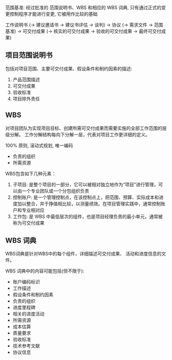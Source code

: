
范围基准: 经过批准的 范围说明书、WBS 和相应的 WBS 词典, 只有通过正式的变更控制程序才能进行变更, 它被用作比较的基础


工作说明书
(-> 建议邀请书 -> 建议书评估 -> 谈判) -> 协议
(-> 需求文件 -> 范围基准)
-> 可交付成果
(-> 核实的可交付成果 -> 验收的可交付成果 -> 最终可交付成果)


## 项目范围说明书
包括对项目范围、主要可交付成果、假设条件和制约因素的描述:
1. 产品范围描述
2. 可交付成果
3. 验收标准
4. 项目除外责任

## WBS
对项目团队为实现项目目标、创建所需可交付成果而需要实施的全部工作范围的层级分解。
工作分解结构每向下分解一层，代表对项目工作更详细的定义。

100% 原则, 滚动式规划, 唯一编码

- 负责的组织
- 所需资源

WBS包含如下几种元素：
1. 子项目: 是整个项目的一部分，它可以被相对独立地作为“项目”进行管理，可以由一个专业团队或一个分包组织负责
2. 控制账户: 是一个管理控制点，在该控制点上，把范围、预算、实际成本和进度加以整合，并于挣值相比较，以测量绩效。在项目管理实践中，通常控制账户和专业相对应
3. 工作包: 是 WBS 中最低层次的组件，也是项目经理负责的最小单元，通常被称为可交付成果

## WBS 词典
WBS词典是针对WBS中的每个组件，详细描述可交付成果、 活动和进度信息的文件。

WBS 词典中的内容可能包括(但不限于):
- 账户编码标识
- 工作描述
- 假设条件和制约因素
- 负责的组织
- 进度里程碑
- 相关的进度活动
- 所需资源
- 成本估算
- 质量要求
- 验收标准
- 技术参考文献
- 协议信息
